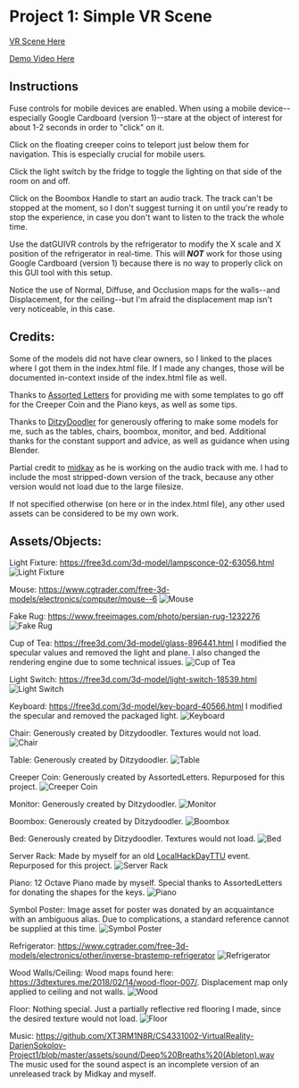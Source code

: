 # Project 1: Simple VR Scene

[VR Scene Here](https://xt3rm1n8r.github.io/CS4331002-VirtualReality-DarienSokolov-Project1/web.html)

[Demo Video Here](https://youtu.be/0ob1sx5hPbs)

## Instructions

Fuse controls for mobile devices are enabled. When using a mobile device--especially Google Cardboard (version 1)--stare at the object of interest for about 1-2 seconds in order to "click" on it.

Click on the floating creeper coins to teleport just below them for navigation. This is especially crucial for mobile users.

Click the light switch by the fridge to toggle the lighting on that side of the room on and off.

Click on the Boombox Handle to start an audio track. The track can't be stopped at the moment, so I don't suggest turning it on until you're ready to stop the experience, in case you don't want to listen to the track the whole time.

Use the datGUIVR controls by the refrigerator to modify the X scale and X position of the refrigerator in real-time. This will ***NOT*** work for those using Google Cardboard (version 1) because there is no way to properly click on this GUI tool with this setup.

Notice the use of Normal, Diffuse, and Occlusion maps for the walls--and Displacement, for the ceiling--but I'm afraid the displacement map isn't very noticeable, in this case.

## Credits:

Some of the models did not have clear owners, so I linked to the places where I got them in the index.html file. If I made any changes, those will be documented in-context inside of the index.html file as well.

Thanks to [Assorted Letters](https://www.instagram.com/assortedletters/) for providing me with some templates to go off for the Creeper Coin and the Piano keys, as well as some tips.

Thanks to [DitzyDoodler](https://ditzydoodler.tumblr.com/) for generously offering to make some models for me, such as the tables, chairs, boombox, monitor, and bed. Additional thanks for the constant support and advice, as well as guidance when using Blender.

Partial credit to [midkay](https://twitter.com/midkay) as he is working on the audio track with me. I had to include the most stripped-down version of the track, because any other version would not load due to the large filesize.

If not specified otherwise (on here or in the index.html file), any other used assets can be considered to be my own work.

## Assets/Objects:

Light Fixture: https://free3d.com/3d-model/lampsconce-02-63056.html
![Light Fixture](https://github.com/XT3RM1N8R/CS4331002-VirtualReality-DarienSokolov-Project1/blob/master/documentation/Light%20Fixture.png)

Mouse: https://www.cgtrader.com/free-3d-models/electronics/computer/mouse--6
![Mouse](https://github.com/XT3RM1N8R/CS4331002-VirtualReality-DarienSokolov-Project1/blob/master/documentation/Mouse.png)

Fake Rug: https://www.freeimages.com/photo/persian-rug-1232276
![Fake Rug](https://github.com/XT3RM1N8R/CS4331002-VirtualReality-DarienSokolov-Project1/blob/master/documentation/Fake%20Rug.png)

Cup of Tea: https://free3d.com/3d-model/glass-896441.html
I modified the specular values and removed the light and plane. I also changed the rendering engine due to some technical issues.
![Cup of Tea](https://github.com/XT3RM1N8R/CS4331002-VirtualReality-DarienSokolov-Project1/blob/master/documentation/Cup%20of%20Tea.png)

Light Switch: https://free3d.com/3d-model/light-switch-18539.html
![Light Switch](https://github.com/XT3RM1N8R/CS4331002-VirtualReality-DarienSokolov-Project1/blob/master/documentation/Light%20Switch.png)

Keyboard: https://free3d.com/3d-model/key-board-40566.html
I modified the specular and removed the packaged light.
![Keyboard](https://github.com/XT3RM1N8R/CS4331002-VirtualReality-DarienSokolov-Project1/blob/master/documentation/Keyboard.png)

Chair: Generously created by Ditzydoodler. Textures would not load.
![Chair](https://github.com/XT3RM1N8R/CS4331002-VirtualReality-DarienSokolov-Project1/blob/master/documentation/Chair.png)

Table: Generously created by Ditzydoodler.
![Table](https://github.com/XT3RM1N8R/CS4331002-VirtualReality-DarienSokolov-Project1/blob/master/documentation/Table.png)

Creeper Coin: Generously created by AssortedLetters. Repurposed for this project.
![Creeper Coin](https://github.com/XT3RM1N8R/CS4331002-VirtualReality-DarienSokolov-Project1/blob/master/documentation/Creeper%20Coin.png)

Monitor: Generously created by Ditzydoodler.
![Monitor](https://github.com/XT3RM1N8R/CS4331002-VirtualReality-DarienSokolov-Project1/blob/master/documentation/Monitor.png)

Boombox: Generously created by Ditzydoodler.
![Boombox](https://github.com/XT3RM1N8R/CS4331002-VirtualReality-DarienSokolov-Project1/blob/master/documentation/Boombox.png)

Bed: Generously created by Ditzydoodler. Textures would not load.
![Bed](https://github.com/XT3RM1N8R/CS4331002-VirtualReality-DarienSokolov-Project1/blob/master/documentation/Bed.png)

Server Rack: Made by myself for an old [LocalHackDayTTU](https://github.com/Carlosg19/LocalHackDayTTU) event. Repurposed for this project.
![Server Rack](https://github.com/XT3RM1N8R/CS4331002-VirtualReality-DarienSokolov-Project1/blob/master/documentation/Server%20Rack.png)

Piano: 12 Octave Piano made by myself. Special thanks to AssortedLetters for donating the shapes for the keys.
![Piano](https://github.com/XT3RM1N8R/CS4331002-VirtualReality-DarienSokolov-Project1/blob/master/documentation/12%20Octave%20Piano.png)

Symbol Poster: Image asset for poster was donated by an acquaintance with an ambiguous alias. Due to complications, a standard reference cannot be supplied at this time.
![Symbol Poster](https://github.com/XT3RM1N8R/CS4331002-VirtualReality-DarienSokolov-Project1/blob/master/documentation/Symbol.png)

Refrigerator: https://www.cgtrader.com/free-3d-models/electronics/other/inverse-brastemp-refrigerator
![Refrigerator](https://github.com/XT3RM1N8R/CS4331002-VirtualReality-DarienSokolov-Project1/blob/master/documentation/Refrigerator.png)

Wood Walls/Ceiling: Wood maps found here: https://3dtextures.me/2018/02/14/wood-floor-007/. Displacement map only applied to ceiling and not walls.
![Wood](https://github.com/XT3RM1N8R/CS4331002-VirtualReality-DarienSokolov-Project1/blob/master/documentation/Wood.png)

Floor: Nothing special. Just a partially reflective red flooring I made, since the desired texture would not load.
![Floor](https://github.com/XT3RM1N8R/CS4331002-VirtualReality-DarienSokolov-Project1/blob/master/documentation/Floor.png)

Music: https://github.com/XT3RM1N8R/CS4331002-VirtualReality-DarienSokolov-Project1/blob/master/assets/sound/Deep%20Breaths%20(Ableton).wav
The music used for the sound aspect is an incomplete version of an unreleased track by Midkay and myself.
